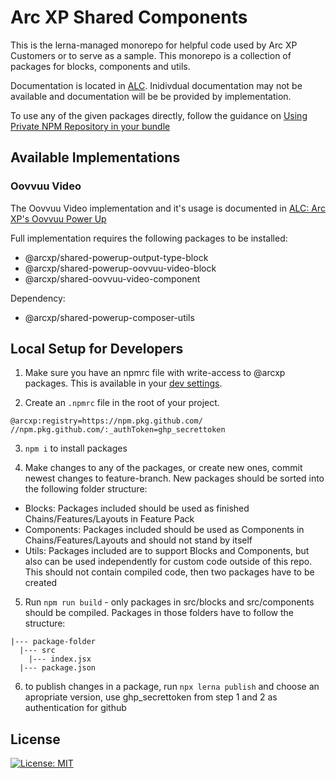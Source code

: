 # Arc XP Shared Components

This is the lerna-managed monorepo for helpful code used by Arc XP Customers or to serve as a sample. This monorepo is a collection of packages for blocks, components and utils. 

Documentation is located in [ALC](https://docs.arcxp.com/alc). Inidivdual documentation may not be available and documentation will be be provided by implementation.

To use any of the given packages directly, follow the guidance on [Using Private NPM Repository in your bundle](https://docs.arcxp.com/alc?sys_kb_id=b7aab611470cb190eee38788436d4376&id=kb_article_view&sysparm_rank=1&sysparm_tsqueryId=2eb580878781f150637f315d0ebb3585)

## Available Implementations

### Oovvuu Video

The Oovvuu Video implementation and it's usage is documented in [ALC: Arc XP's Oovvuu Power Up](https://docs.arcxp.com/alc/en/arc-xp-s-oovvuu-power-up?sys_kb_id=9e662a7c474abd10eee38788436d430f&id=kb_article_view&sysparm_rank=2&sysparm_tsqueryId=fab355f587ce3110637f315d0ebb3588)

Full implementation requires the following packages to be installed: 
- @arcxp/shared-powerup-output-type-block
- @arcxp/shared-powerup-oovvuu-video-block
- @arcxp/shared-oovvuu-video-component

Dependency: 
- @arcxp/shared-powerup-composer-utils

## Local Setup for Developers

1. Make sure you have an npmrc file with write-access to @arcxp packages. This is available in your [dev settings](https://github.com/settings/tokens).

2. Create an `.npmrc` file in the root of your project.

```.npmrc
@arcxp:registry=https://npm.pkg.github.com/
//npm.pkg.github.com/:_authToken=ghp_secrettoken
```

3. `npm i` to install packages

4. Make changes to any of the packages, or create new ones, commit newest changes to feature-branch. New packages should be sorted into the following folder structure: 
- Blocks: Packages included should be used as finished Chains/Features/Layouts in Feature Pack
- Components: Packages included should be used as Components in Chains/Features/Layouts and should not stand by itself
- Utils: Packages included are to support Blocks and Components, but also can be used independently for custom code outside of this repo. This should not contain compiled code, then two packages have to be created

5. Run `npm run build` - only packages in src/blocks and src/components should be compiled. Packages in those folders have to follow the structure:
```
|--- package-folder
  |--- src
    |--- index.jsx
  |--- package.json
```

6. to publish changes in a package, run `npx lerna publish` and choose an apropriate version, use ghp_secrettoken from step 1 and 2 as authentication for github

## License
[![License: MIT](https://img.shields.io/badge/License-MIT-yellow.svg)](https://opensource.org/licenses/MIT)
